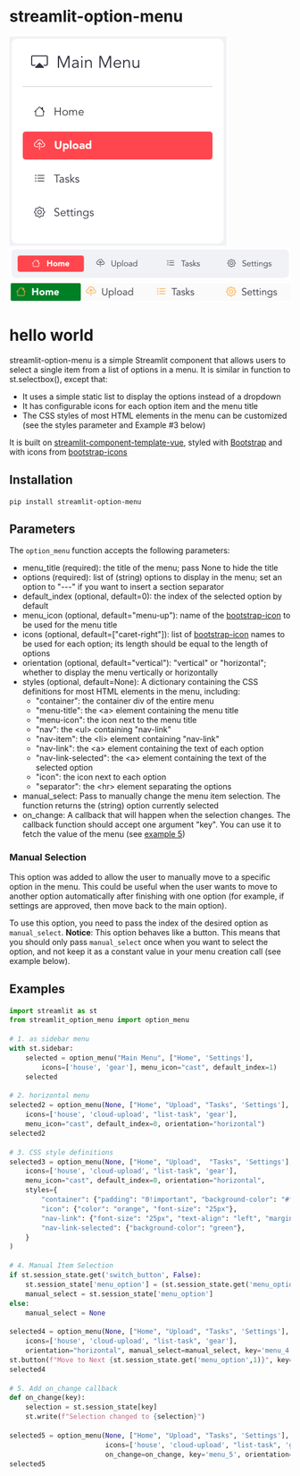 # streamlit-option-menu
![](./img/menu.png)
![](./img/horizontal_menu.png)
![](./img/styled_menu.png)
# hello world
streamlit-option-menu is a simple Streamlit component that allows users to select a single item from a list of options in a menu.
It is similar in function to st.selectbox(), except that:
- It uses a simple static list to display the options instead of a dropdown
- It has configurable icons for each option item and the menu title
- The CSS styles of most HTML elements in the menu can be customized (see the styles parameter and Example #3 below)

It is built on [streamlit-component-template-vue](https://github.com/andfanilo/streamlit-component-template-vue), styled with [Bootstrap](https://getbootstrap.com/) and with icons from [bootstrap-icons](https://icons.getbootstrap.com/)

## Installation
```
pip install streamlit-option-menu
```

## Parameters
The `option_menu` function accepts the following parameters:
- menu_title (required): the title of the menu; pass None to hide the title
- options (required): list of (string) options to display in the menu; set an option to "---" if you want to insert a section separator
- default_index (optional, default=0): the index of the selected option by default
- menu_icon (optional, default="menu-up"): name of the [bootstrap-icon](https://icons.getbootstrap.com/) to be used for the menu title
- icons (optional, default=["caret-right"]): list of [bootstrap-icon](https://icons.getbootstrap.com/) names to be used for each option; its length should be equal to the length of options
- orientation (optional, default="vertical"): "vertical" or "horizontal"; whether to display the menu vertically or horizontally
- styles (optional, default=None): A dictionary containing the CSS definitions for most HTML elements in the menu, including:
    * "container": the container div of the entire menu
    * "menu-title": the &lt;a> element containing the menu title
    * "menu-icon": the icon next to the menu title
    * "nav": the &lt;ul> containing "nav-link"
    * "nav-item": the &lt;li> element containing "nav-link"
    * "nav-link": the &lt;a> element containing the text of each option
    * "nav-link-selected": the &lt;a> element containing the text of the selected option
    * "icon": the icon next to each option
    * "separator": the &lt;hr> element separating the options
- manual_select: Pass to manually change the menu item selection. 
The function returns the (string) option currently selected
- on_change: A callback that will happen when the selection changes. The callback function should accept one argument "key". You can use it to fetch the value of the menu (see [example 5](#examples))



### Manual Selection
This option was added to allow the user to manually move to a specific option in the menu. This could be useful when the user wants to move to another option automatically after finishing with one option (for example, if settings are approved, then move back to the main option).

To use this option, you need to pass the index of the desired option as `manual_select`. **Notice**: This option behaves like a button. This means that you should only pass `manual_select` once when you want to select the option, and not keep it as a constant value in your menu creation call (see example below).


## Examples
```python
import streamlit as st
from streamlit_option_menu import option_menu

# 1. as sidebar menu
with st.sidebar:
    selected = option_menu("Main Menu", ["Home", 'Settings'], 
        icons=['house', 'gear'], menu_icon="cast", default_index=1)
    selected

# 2. horizontal menu
selected2 = option_menu(None, ["Home", "Upload", "Tasks", 'Settings'], 
    icons=['house', 'cloud-upload', "list-task", 'gear'], 
    menu_icon="cast", default_index=0, orientation="horizontal")
selected2

# 3. CSS style definitions
selected3 = option_menu(None, ["Home", "Upload",  "Tasks", 'Settings'], 
    icons=['house', 'cloud-upload', "list-task", 'gear'], 
    menu_icon="cast", default_index=0, orientation="horizontal",
    styles={
        "container": {"padding": "0!important", "background-color": "#fafafa"},
        "icon": {"color": "orange", "font-size": "25px"}, 
        "nav-link": {"font-size": "25px", "text-align": "left", "margin":"0px", "--hover-color": "#eee"},
        "nav-link-selected": {"background-color": "green"},
    }
)

# 4. Manual Item Selection
if st.session_state.get('switch_button', False):
    st.session_state['menu_option'] = (st.session_state.get('menu_option',0) + 1) % 4
    manual_select = st.session_state['menu_option']
else:
    manual_select = None
    
selected4 = option_menu(None, ["Home", "Upload", "Tasks", 'Settings'], 
    icons=['house', 'cloud-upload', "list-task", 'gear'], 
    orientation="horizontal", manual_select=manual_select, key='menu_4')
st.button(f"Move to Next {st.session_state.get('menu_option',1)}", key='switch_button')
selected4

# 5. Add on_change callback
def on_change(key):
    selection = st.session_state[key]
    st.write(f"Selection changed to {selection}")
    
selected5 = option_menu(None, ["Home", "Upload", "Tasks", 'Settings'],
                        icons=['house', 'cloud-upload', "list-task", 'gear'],
                        on_change=on_change, key='menu_5', orientation="horizontal")
selected5
```
